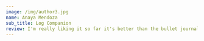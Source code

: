 ```yaml
---
image: /img/author3.jpg
name: Anaya Mendoza
sub_title: Log Companion
review: I'm really liking it so far it's better than the bullet journal companion that cost money and it has a nice smooth layout too 5<i class="fa fa-star"></i>
---
```

